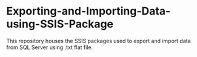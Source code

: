 # Exporting-and-Importing-Data-using-SSIS-Package
This repository houses the SSIS packages used to export and import data from SQL Server using .txt flat file.
